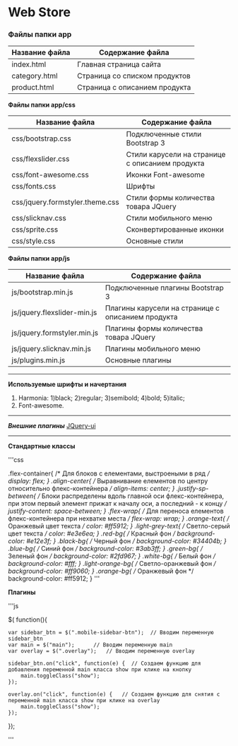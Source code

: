 ﻿Web Store
=====================

### Файлы папки app

Название файла  | Содержание файла
----------------|----------------------
index.html      | Главная страница сайта
category.html   | Страница со списком продуктов
product.html    | Страница с описанием продукта

**Файлы папки app/css**

Название файла                    | Содержание файла
----------------------------------|----------------------------------
css/bootstrap.css                 | Подключенные стили Bootstrap 3
css/flexslider.css                | Стили карусели на странице с описанием продукта
css/font-awesome.css              | Иконки Font-awesome
css/fonts.css                     | Шрифты
css/jquery.formstyler.theme.css   | Стили формы количества товара JQuery
css/slicknav.css                  | Стили мобильного меню
css/sprite.css                    | Сконвертированные иконки
css/style.css                     | Основные стили

**Файлы папки app/js**

Название файла               | Содержание файла
-----------------------------|-----------------------------
js/bootstrap.min.js          | Подключенные плагины Bootstrap 3
js/jquery.flexslider-min.js  | Плагины карусели на странице с описанием продукта
js/jquery.formstyler.min.js  | Плагины формы количества товара JQuery
js/jquery.slicknav.min.js    | Плагины мобильного меню
js/plugins.min.js            | Основные плагины

---
**Используемые шрифты и начертания**

1. Harmonia:
 1)black;
 2)regular;
 3)semibold;
 4)bold;
 5)italic;
2. Font-awesome.
---

***Внешние плагины***
    [JQuery-ui](https://code.jquery.com/ui/1.12.1/themes/base/jquery-ui.css)

---

**Стандартные классы**

'''css

.flex-container{     /* Для блоков с елементами, выстроеными в ряд */
	display: flex;
}
.align-center{      /* Выравнивание елементов по центру относительно флекс-контейнера */
	align-items: center;
}
.justify-sp-between{     /* Блоки распределены вдоль главной оси флекс-контейнера, при этом первый элемент прижат к началу оси, а последний - к концу */
	justify-content: space-between;
}
.flex-wrap{         /* Для переноса елементов флекс-контейнера при нехватке места */
	flex-wrap: wrap;
}
.orange-text{     /* Оранжевый цвет текста */
	color: #ff5912;
}
.light-grey-text{    /* Светло-серый цвет текста */
	color: #e3e6ea;
}
.red-bg{         /* Красный фон */
	background-color: #e12e3f;
}
.black-bg{             /* Черный фон */
	background-color: #34404b;
}
.blue-bg{          /* Синий фон */
	background-color: #3ab3ff;
}
.green-bg{       /* Зеленый фон */
	background-color: #2fd967;
}
.white-bg{          /* Белый фон */
	background-color: #fff;
}
.light-orange-bg{            /* Светло-оранжевый фон */
	background-color: #ff9060;
}
.orange-bg{       /* Оранжевый фон */
	background-color: #ff5912;
}
'''

**Плагины**

'''js

$( function(){

	var sidebar_btn = $(".mobile-sidebar-btn");  // Вводим переменную sidebar_btn
	var main = $("main");      // Вводим переменную main 
	var overlay = $(".overlay");   // Вводим переменную overlay 

	sidebar_btn.on("click", function(e) {  // Создаем функцию для добавления переменной main класса show при клике на кнопку
		main.toggleClass("show");
	});
	
	overlay.on("click", function(e) {   // Создаем функцию для снятия с переменной main класса show при клике на overlay
		main.toggleClass("show");
	});

});

'''